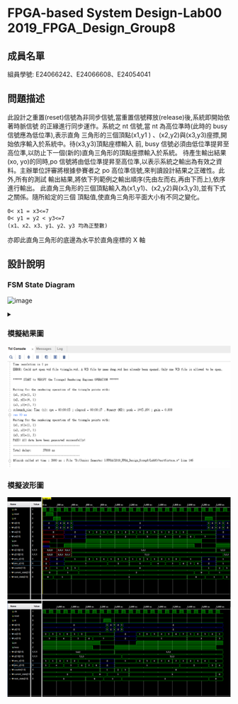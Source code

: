 # FPGA-based System Design-Lab00 2019_FPGA_Design_Group8

## 成員名單
組員學號: E24066242、E24066608、E24054041

## 問題描述

此設計之重置(reset)信號為非同步信號,當重置信號釋放(release)後,系統即開始依著時脈信號
的正緣進行同步運作。系統之 nt 信號,當 nt 為高位準時(此時的 busy 信號應為低位準),表示直角
三角形的三個頂點(x1,y1 ) 、(x2,y2)與(x3,y3)座摽,開始依序輸入於系統中。待(x3,y3)頂點座標輸入
前, busy 信號必須由低位準提昇至高位準,以防止下一個(新的)直角三角形的頂點座摽輸入於系統。
待產生輸出結果(xo, yo)的同時,po 信號將由低位準提昇至高位準,以表示系統之輸出為有效之資
料。主辦單位評審將根據參賽者之 po 高位準信號,來判讀設計結果之正確性。此外,所有的測試
輸出結果,將依下列範例之輸出順序(先由左而右,再由下而上),依序進行輸出。
此直角三角形的三個頂點輸入為(x1,y1)、(x2,y2)與(x3,y3),並有下式之關係。隨所給定的三個
頂點值,使直角三角形平面大小有不同之變化。
```
0< x1 = x3<=7
0< y1 = y2 < y3<=7
(x1、x2、x3、y1、y2、y3 均為正整數)
```
亦即此直角三角形的底邊為水平於直角座標的 X 軸

## 設計說明


### FSM State Diagram
![image](http://www.plantuml.com/plantuml/png/RP6nJiD038RtUmflDq3Lf6KAK7L2YeGeGok6Aa8DP41Aawgv4p6exuvDOlckodR-Vf_jtrvtxd1s_bYRkSrVyYrGx2hRGUlToJixDy0uWrCBZv20XANlC0A7fdllYTpPyYTaUCK-Mj-uwanqOSlKq7zk_BgRwinSMqiilLCbFMSikOiG5A8v-x5rGKh_fPaXH-5gw3UrPN9BtvFY4ece8aQYMfJN3G_xRtMpsqvxPK7DtYjWRyCm-qMM52gW23WA1eORKjsdklsMsy5ijXf6WmmQ9vjJ9HU1bwm7uJBFcpSvH5X7FJx04a9zzAS9Apf3Q5shIguE8MkLlPAnuXBb3KzZrbNpwO_r7m00)

<details>
<summary></summary>
/'INIT state's output'/
INIT: po = 0
INIT: busy = 0
INIT: ans_x = 4'bz
INIT: ans_y = 4'bz
INIT: counter = 2'b1

/'INPUT state's output'/
INPUT: po = 0
INPUT: busy = 1
INPUT: xo = 3'bz
INPUT: yo = 3'bz
INPUT: x[counter] = xi
INPUT: y[counter] = yi
INPUT: ans_x = {1'b0, x[0]}
INPUT: ans_y = {1'b0, y[0]}
INPUT: counter = counter + 1

/'OUTPUT state's output'/
OUTPUT: po = 0;
OUTPUT: xo = ans_x[2:0]
OUTPUT: yo = ans_y[2:0]

/'INIT's Flow'/
INIT --> INPUT : nt = 1
INIT --> INIT : nt = 0

/'INPUT's FLOW'/
INPUT --> INPUT : counter < 3
INPUT --> OUTPUT : counter >= 3

/'OUTPUT's FLOW'/
OUTPUT --> INIT : ans_y == {1'b0,y[2]}
OUTPUT --> OUTPUT
</details>

### 模擬結果圖
![image](Lab00/image/pass_message.PNG)

### 模擬波形圖
![image](Lab00/image/wave_1.PNG)
![image](/Lab00/image/wave_2.PNG)
